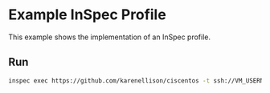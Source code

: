# Example InSpec Profile

This example shows the implementation of an InSpec profile.

## Run

```bash
inspec exec https://github.com/karenellison/ciscentos -t ssh://VM_USERNAME@VM_IP --password 'VM_PASS' --sudo-password='VM_PASS' --sudo
```
